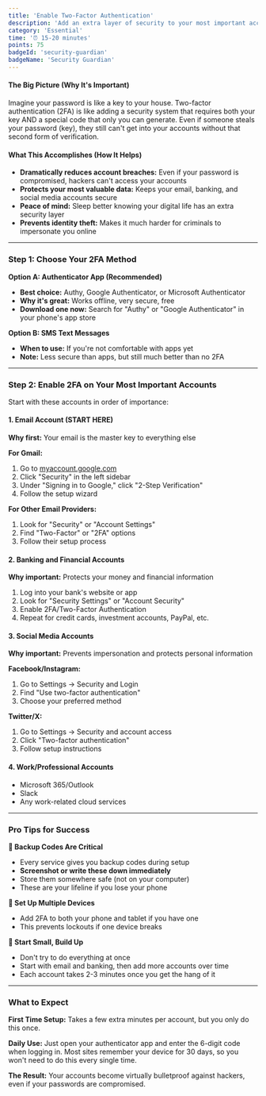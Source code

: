 ```yaml
---
title: 'Enable Two-Factor Authentication'
description: 'Add an extra layer of security to your most important accounts with 2FA.'
category: 'Essential'
time: '⏰ 15-20 minutes'
points: 75
badgeId: 'security-guardian'
badgeName: 'Security Guardian'
---
```


#### The Big Picture (Why It's Important)
Imagine your password is like a key to your house. Two-factor authentication (2FA) is like adding a security system that requires both your key AND a special code that only you can generate. Even if someone steals your password (key), they still can't get into your accounts without that second form of verification.

#### What This Accomplishes (How It Helps)
* **Dramatically reduces account breaches:** Even if your password is compromised, hackers can't access your accounts
* **Protects your most valuable data:** Keeps your email, banking, and social media accounts secure
* **Peace of mind:** Sleep better knowing your digital life has an extra security layer
* **Prevents identity theft:** Makes it much harder for criminals to impersonate you online

---

### Step 1: Choose Your 2FA Method

**Option A: Authenticator App (Recommended)**
* **Best choice:** Authy, Google Authenticator, or Microsoft Authenticator
* **Why it's great:** Works offline, very secure, free
* **Download one now:** Search for "Authy" or "Google Authenticator" in your phone's app store

**Option B: SMS Text Messages**
* **When to use:** If you're not comfortable with apps yet
* **Note:** Less secure than apps, but still much better than no 2FA

---

### Step 2: Enable 2FA on Your Most Important Accounts

Start with these accounts in order of importance:

#### 1. Email Account (START HERE)
**Why first:** Your email is the master key to everything else

**For Gmail:**
1. Go to [myaccount.google.com](https://myaccount.google.com)
2. Click "Security" in the left sidebar
3. Under "Signing in to Google," click "2-Step Verification"
4. Follow the setup wizard

**For Other Email Providers:**
1. Look for "Security" or "Account Settings"
2. Find "Two-Factor" or "2FA" options
3. Follow their setup process

#### 2. Banking and Financial Accounts
**Why important:** Protects your money and financial information
1. Log into your bank's website or app
2. Look for "Security Settings" or "Account Security"
3. Enable 2FA/Two-Factor Authentication
4. Repeat for credit cards, investment accounts, PayPal, etc.

#### 3. Social Media Accounts
**Why important:** Prevents impersonation and protects personal information

**Facebook/Instagram:**
1. Go to Settings → Security and Login
2. Find "Use two-factor authentication"
3. Choose your preferred method

**Twitter/X:**
1. Go to Settings → Security and account access
2. Click "Two-factor authentication"
3. Follow setup instructions

#### 4. Work/Professional Accounts
* Microsoft 365/Outlook
* Slack
* Any work-related cloud services

---

### Pro Tips for Success

**🔑 Backup Codes Are Critical**
* Every service gives you backup codes during setup
* **Screenshot or write these down immediately**
* Store them somewhere safe (not on your computer)
* These are your lifeline if you lose your phone

**📱 Set Up Multiple Devices**
* Add 2FA to both your phone and tablet if you have one
* This prevents lockouts if one device breaks

**🔄 Start Small, Build Up**
* Don't try to do everything at once
* Start with email and banking, then add more accounts over time
* Each account takes 2-3 minutes once you get the hang of it

---

### What to Expect

**First Time Setup:** Takes a few extra minutes per account, but you only do this once.

**Daily Use:** Just open your authenticator app and enter the 6-digit code when logging in. Most sites remember your device for 30 days, so you won't need to do this every single time.

**The Result:** Your accounts become virtually bulletproof against hackers, even if your passwords are compromised.
